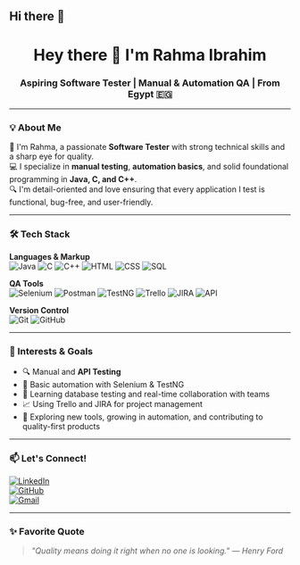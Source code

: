 ## Hi there 👋

<!--
**Rahmaeb/Rahmaeb** is a ✨ _special_ ✨ repository because its `README.md` (this file) appears on your GitHub profile.

Here are some ideas to get you started:

- 🔭 I’m currently working on ...
- 🌱 I’m currently learning ...
- 👯 I’m looking to collaborate on ...
- 🤔 I’m looking for help with ...
- 💬 Ask me about ...
- 📫 How to reach me: ...
- 😄 Pronouns: ...
- ⚡ Fun fact: ...
-->

<h1 align="center">Hey there 👋 I'm Rahma Ibrahim</h1>
<h3 align="center">Aspiring Software Tester | Manual & Automation QA | From Egypt 🇪🇬</h3>

---

### 💡 About Me

🎯 I'm Rahma, a passionate **Software Tester** with strong technical skills and a sharp eye for quality.  
💻 I specialize in **manual testing**, **automation basics**, and solid foundational programming in **Java, C, and C++**.  
🔍 I'm detail-oriented and love ensuring that every application I test is functional, bug-free, and user-friendly.

---

### 🛠️ Tech Stack

**Languages & Markup**  
![Java](https://img.shields.io/badge/Java-%23ED8B00?style=for-the-badge&logo=java&logoColor=white)
![C](https://img.shields.io/badge/C-%2300599C?style=for-the-badge&logo=c&logoColor=white)
![C++](https://img.shields.io/badge/C++-%2300599C?style=for-the-badge&logo=c%2B%2B&logoColor=white)
![HTML](https://img.shields.io/badge/HTML5-%23E34F26?style=for-the-badge&logo=html5&logoColor=white)
![CSS](https://img.shields.io/badge/CSS3-%231572B6?style=for-the-badge&logo=css3&logoColor=white)
![SQL](https://img.shields.io/badge/SQL-%2300f?style=for-the-badge&logo=mysql&logoColor=white)

**QA Tools**  
![Selenium](https://img.shields.io/badge/Selenium-%2343B02A?style=for-the-badge&logo=selenium&logoColor=white)
![Postman](https://img.shields.io/badge/Postman-%23FF6C37?style=for-the-badge&logo=postman&logoColor=white)
![TestNG](https://img.shields.io/badge/TestNG-%23FF6347?style=for-the-badge)
![Trello](https://img.shields.io/badge/Trello-%23026AA7?style=for-the-badge&logo=trello&logoColor=white)
![JIRA](https://img.shields.io/badge/JIRA-%230A0FFF?style=for-the-badge&logo=jira&logoColor=white)
![API](https://img.shields.io/badge/API%20Testing-%230073B3?style=for-the-badge&logo=swagger&logoColor=white)

**Version Control**  
![Git](https://img.shields.io/badge/Git-%23F05033?style=for-the-badge&logo=git&logoColor=white)
![GitHub](https://img.shields.io/badge/GitHub-%23121011?style=for-the-badge&logo=github&logoColor=white)

---

### 📌 Interests & Goals

- 🔍 Manual and **API Testing**  
- 🔧 Basic automation with Selenium & TestNG  
- 🧠 Learning database testing and real-time collaboration with teams  
- 📈 Using Trello and JIRA for project management  
- 🌟 Exploring new tools, growing in automation, and contributing to quality-first products

---

### 📫 Let's Connect!

[![LinkedIn](https://img.shields.io/badge/LinkedIn-blue?style=for-the-badge&logo=linkedin&logoColor=white)](https://www.linkedin.com/in/rahma-ebraheem-a31172276/)  
[![GitHub](https://img.shields.io/badge/GitHub-black?style=for-the-badge&logo=github)](https://github.com/Rahmaeb)  
[![Gmail](https://img.shields.io/badge/Gmail-red?style=for-the-badge&logo=gmail&logoColor=white)](mailto:rahmaebraheem81@gmail.com)

---

### ✨ Favorite Quote

> _"Quality means doing it right when no one is looking." — Henry Ford_
